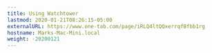 ```yaml
---
title: Using Watchtower
lastmod: 2020-01-21T08:26:15-05:00
externalURL: https://www.one-tab.com/page/iRLQ4ltQQxerrqfBfbb1rg
hostname: Marks-Mac-Mini.local
weight: -20200121
---
```

